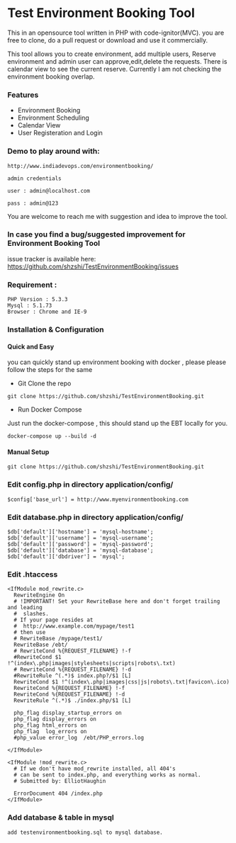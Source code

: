 # Test Environment Booking Tool 

This in an opensource tool written in PHP with code-ignitor(MVC). you are free to clone, do a pull request or download and use it commercially. 

This tool allows you to create environment, add multiple users, Reserve environment and admin user can approve,edit,delete the requests. 
There is calendar view to see the current reserve. Currently I am not checking the environment booking overlap. 

### Features 

- Environment Booking
- Environment Scheduling
- Calendar View
- User Registeration and Login

### Demo to play around with:
``` 
http://www.indiadevops.com/environmentbooking/

admin credentials 

user : admin@localhost.com

pass : admin@123 
```

You are welcome to reach me with suggestion and idea to improve the tool. 


### In case you find a bug/suggested improvement for Environment Booking Tool

issue tracker is available here: https://github.com/shzshi/TestEnvironmentBooking/issues


### Requirement : 
```
PHP Version : 5.3.3
Mysql : 5.1.73 
Browser : Chrome and IE-9 
```

### Installation & Configuration

#### Quick and Easy 

you can quickly stand up environment booking with docker , please please follow the steps for the same 

- Git Clone the repo 

```
git clone https://github.com/shzshi/TestEnvironmentBooking.git
```

- Run Docker Compose 

Just run the docker-compose , this should stand up the EBT locally for you. 

```
docker-compose up --build -d 

```
#### Manual Setup

```
git clone https://github.com/shzshi/TestEnvironmentBooking.git
```

### Edit config.php in directory application/config/
```
$config['base_url'] = http://www.myenvironmentbooking.com
```

### Edit database.php in directory application/config/
```
$db['default']['hostname'] = 'mysql-hostname';
$db['default']['username'] = 'mysql-username';
$db['default']['password'] = 'mysql-password';
$db['default']['database'] = 'mysql-database';
$db['default']['dbdriver'] = 'mysql';
```

### Edit .htaccess
```
<IfModule mod_rewrite.c>
  RewriteEngine On
  # !IMPORTANT! Set your RewriteBase here and don't forget trailing and leading
  #  slashes.
  # If your page resides at
  #  http://www.example.com/mypage/test1
  # then use
  # RewriteBase /mypage/test1/
  RewriteBase /ebt/
  # RewriteCond %{REQUEST_FILENAME} !-f
  #RewriteCond $1 !^(index\.php|images|stylesheets|scripts|robots\.txt)
  # RewriteCond %{REQUEST_FILENAME} !-d
  #RewriteRule ^(.*)$ index.php?/$1 [L]
  RewriteCond $1 !^(index\.php|images|css|js|robots\.txt|favicon\.ico)
  RewriteCond %{REQUEST_FILENAME} !-f
  RewriteCond %{REQUEST_FILENAME} !-d
  RewriteRule ^(.*)$ ./index.php/$1 [L]

  php_flag display_startup_errors on
  php_flag display_errors on
  php_flag html_errors on
  php_flag  log_errors on
  #php_value error_log  /ebt/PHP_errors.log
  
</IfModule>

<IfModule !mod_rewrite.c>
  # If we don't have mod_rewrite installed, all 404's
  # can be sent to index.php, and everything works as normal.
  # Submitted by: ElliotHaughin

  ErrorDocument 404 /index.php
</IfModule>
```

### Add database & table in mysql 
```
add testenvironmentbooking.sql to mysql database.
```